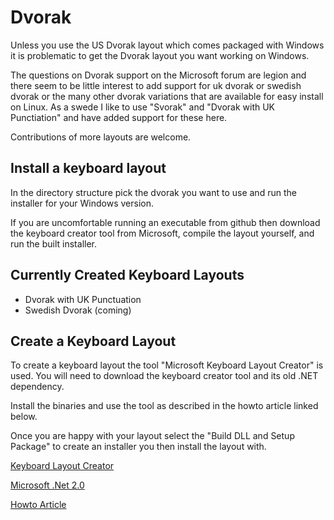# Dvorak

Unless you use the US Dvorak layout which comes packaged with Windows it is problematic to get the Dvorak layout you want working on Windows.

The questions on Dvorak support on the Microsoft forum are legion and there seem to be little interest to add support for uk dvorak or swedish dvorak or the many other dvorak variations that are available for easy install on Linux. As a swede I like to use "Svorak" and "Dvorak with UK Punctiation" and have added support for these here.

Contributions of more layouts are welcome.

## Install a keyboard layout

In the directory structure pick the dvorak you want to use and run the installer for your Windows version.

If you are uncomfortable running an executable from github then download the keyboard creator tool from Microsoft, compile the layout yourself, and run the built installer.

## Currently Created Keyboard Layouts

* Dvorak with UK Punctuation
* Swedish Dvorak (coming)

## Create a Keyboard Layout

To create a keyboard layout the tool "Microsoft Keyboard Layout Creator" is used.
You will need to download the keyboard creator tool and its old .NET dependency.

Install the binaries and use the tool as described in the howto article linked below.

Once you are happy with your layout select the "Build DLL and Setup Package" to create an installer you then install the layout with.

[Keyboard Layout Creator](https://www.microsoft.com/en-us/download/details.aspx?id=22339)

[Microsoft .Net 2.0]((https://www.microsoft.com/en-us/download/details.aspx?id=22339))

[Howto Article](https://www.makeuseof.com/tag/create-custom-keyboard-layout-windows)
